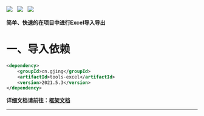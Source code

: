 ![](https://img.shields.io/badge/version-2021.5.3-green.svg) &nbsp; ![](https://img.shields.io/badge/builder-success-green.svg) &nbsp;
![](https://img.shields.io/badge/Author-Gjing-green.svg) &nbsp;       

**简单、快速的在项目中进行Excel导入导出**
# 一、导入依赖
```xml
<dependency>
    <groupId>cn.gjing</groupId>
    <artifactId>tools-excel</artifactId>
    <version>2021.5.3</version>
</dependency>
```
**详细文档请前往：[框架文档](https://www.yuque.com/u2499047/wzz356/xksxi8)**

---
